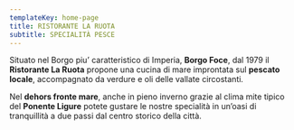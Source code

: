 ```yaml
---
templateKey: home-page
title: RISTORANTE LA RUOTA
subtitle: SPECIALITÀ PESCE
---
```

Situato nel Borgo piu’ caratteristico di Imperia, **Borgo Foce**, dal 1979 il **Ristorante La Ruota** propone una cucina di mare improntata sul **pescato locale**, accompagnato da verdure e oli delle vallate circostanti.

Nel **dehors fronte mare**, anche in pieno inverno grazie al clima mite tipico del **Ponente Ligure** potete gustare le nostre specialità in un’oasi di tranquillità a due passi dal centro storico della città.

